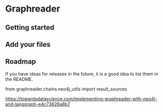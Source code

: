 # Graphreader



## Getting started



## Add your files





## Roadmap
If you have ideas for releases in the future, it is a good idea to list them in the README.

from graphreader.chains.neo4j_utils import result_sources

https://towardsdatascience.com/implementing-graphreader-with-neo4j-and-langgraph-e4c73826a8b7
